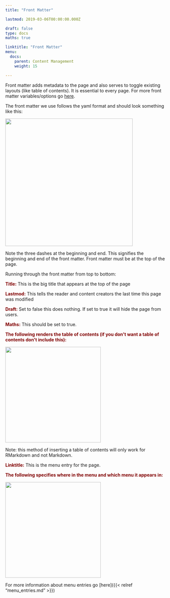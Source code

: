 ```yaml
---
title: "Front Matter"

lastmod: 2019-03-06T00:00:00.000Z

draft: false
type: docs
maths: true	

linktitle: "Front Matter"
menu:
  docs:
    parent: Content Management
    weight: 15

---
```


Front matter adds metadata to the page and also serves to toggle existing layouts (like table of contents). It is essential to every page. For more front matter variables/options go [here](https://gohugo.io/content-management/front-matter/).

The front matter we use follows the yaml format and should look something like this:

<img width='400' src='/img/basics_of_content_creation_01.png'/>

Note the three dashes at the beginning and end. This signifies the beginning and end of the front matter. Front matter must be at the top of the page.

Running through the front matter from top to bottom:

<span style="color:maroon"> **Title:** </span> This is the big title that appears at the top of the page

<span style="color:maroon"> **Lastmod:** </span> This tells the reader and content creators the last time this page was modified

<span style="color:maroon"> **Draft:** </span> Set to false this does nothing. If set to true it will hide the page from users. 

<span style="color:maroon"> **Maths:** </span> This should be set to true.

<span style="color:maroon"> **The following renders the table of contents (if you don't want a table of contents don't include this):** </span>

<img width='300' src='/img/basics_of_content_creation_02.png'/>

Note: this method of inserting a table of contents will only work for RMarkdown and not Markdown. 

<span style="color:maroon"> **Linktitle:** </span> This is the menu entry for the page.

<span style="color:maroon"> **The following specifies where in the menu and which menu it appears in:** </span>

<img width='300' src='/img/basics_of_content_creation_03.png'/>

For more information about menu entries go [here]({{< relref “menu_entries.md” >}})